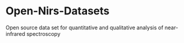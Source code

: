 # Open-Nirs-Datasets
Open source data set for quantitative and qualitative analysis of near-infrared spectroscopy

